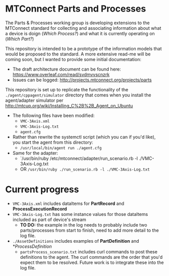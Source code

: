 # MTConnect Parts and Processes
The Parts & Processes working group is developing extensions to the MTConnect standard for collecting and associating information about what a device is doign (*Which Process?*) and what it is currently operating on (*Which Part?*)

This repository is intended to be a prototype of the information models that would be proposed to the standard. A more extensive read-me will be coming soon, but I wanted to provide some initial documentation:
- The draft architecture document can be found here: https://www.overleaf.com/read/svdmvvscnzrk
- Issues can be logged: http://projects.mtconnect.org/projects/parts

This repository is set up to replicate the functionality of the `./agent/cppagent/simulator` directory that comes when you install the agent/adapter simulator per http://mtcup.org/wiki/Installing_C%2B%2B_Agent_on_Ubuntu
- The following files have been modified:
  - `VMC-3Axis.xml`
  - `VMC-3Axis-Log.txt`
  - `agent.cfg`
- Rather than rewrite the systemctl script (which you can if you'd like), you start the agent from this directory:
  - `/usr/local/bin/agent run ./agent.cfg`
- Same for the adapter:
  - `/usr/bin/ruby /etc/mtconnect/adapter/run_scenario.rb -l ./VMC-3Axis-Log.txt
  - OR `/usr/bin/ruby ./run_scenario.rb -l ./VMC-3Axis-Log.txt`

# Current progress
- `VMC-3Axis.xml` includes dataItems for **PartRecord** and **ProcessExecutionRecord**
- `VMC-3Axis-Log.txt` has some instance values for those dataItems included as part of device's stream
  - **TO DO:** the example in the log needs to probably include two parts/processes from start to finish, need to add more detail to the log file.
- `./AssetDefinitions` includes examples of **PartDefinition** and **ProcessDefinition*
  - `partsProcess_scenario.txt` includes curl commands to post these definitions to the agent. The curl commands are the order that you'd expect them to be resolved. Future work is to integrate these into the log file.
